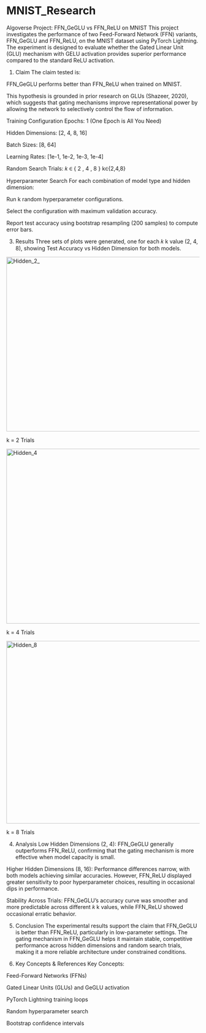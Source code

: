 # MNIST_Research
Algoverse Project: FFN_GeGLU vs FFN_ReLU on MNIST
This project investigates the performance of two Feed-Forward Network (FFN) variants, FFN_GeGLU and FFN_ReLU, on the MNIST dataset using PyTorch Lightning. The experiment is designed to evaluate whether the Gated Linear Unit (GLU) mechanism with GELU activation provides superior performance compared to the standard ReLU activation.

1. Claim
The claim tested is:

FFN_GeGLU performs better than FFN_ReLU when trained on MNIST.

This hypothesis is grounded in prior research on GLUs (Shazeer, 2020), which suggests that gating mechanisms improve representational power by allowing the network to selectively control the flow of information.

Training Configuration
Epochs: 1 (One Epoch is All You Need)

Hidden Dimensions: [2, 4, 8, 16]

Batch Sizes: [8, 64]

Learning Rates: [1e-1, 1e-2, 1e-3, 1e-4]

Random Search Trials: 
𝑘
∈
{
2
,
4
,
8
}
k∈{2,4,8}


Hyperparameter Search
For each combination of model type and hidden dimension:

Run k random hyperparameter configurations.

Select the configuration with maximum validation accuracy.

Report test accuracy using bootstrap resampling (200 samples) to compute error bars.

3. Results
Three sets of plots were generated, one for each 
𝑘
k value (2, 4, 8), showing Test Accuracy vs Hidden Dimension for both models.


<img width="538" height="455" alt="Hidden_2_" src="https://github.com/user-attachments/assets/877a7cdb-20dd-47ff-821b-ba86808bcec5" />

k = 2 Trials

<img width="537" height="456" alt="Hidden_4" src="https://github.com/user-attachments/assets/a1c6a15f-fe99-40da-ab08-7c50fda802a6" />

k = 4 Trials

<img width="538" height="476" alt="Hidden_8" src="https://github.com/user-attachments/assets/d09e628a-f594-4c36-a96e-6acf8912f731" />

k = 8 Trials

4. Analysis
Low Hidden Dimensions (2, 4):
FFN_GeGLU generally outperforms FFN_ReLU, confirming that the gating mechanism is more effective when model capacity is small.

Higher Hidden Dimensions (8, 16):
Performance differences narrow, with both models achieving similar accuracies. However, FFN_ReLU displayed greater sensitivity to poor hyperparameter choices, resulting in occasional dips in performance.

Stability Across Trials:
FFN_GeGLU’s accuracy curve was smoother and more predictable across different 
𝑘
k values, while FFN_ReLU showed occasional erratic behavior.

5. Conclusion
The experimental results support the claim that FFN_GeGLU is better than FFN_ReLU, particularly in low-parameter settings. The gating mechanism in FFN_GeGLU helps it maintain stable, competitive performance across hidden dimensions and random search trials, making it a more reliable architecture under constrained conditions.

6. Key Concepts & References
Key Concepts:

Feed-Forward Networks (FFNs)

Gated Linear Units (GLUs) and GeGLU activation

PyTorch Lightning training loops

Random hyperparameter search

Bootstrap confidence intervals

